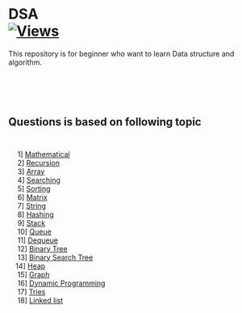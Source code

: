  # **DSA**  <br />   [![Views](https://hits.seeyoufarm.com/api/count/incr/badge.svg?url=https%3A%2F%2Fgithub.com%2Fprashantjagtap2909%2FDSA&count_bg=%2379C83D&title_bg=%23555555&icon=&icon_color=%23E7E7E7&title=Views&edge_flat=false)](https://hits.seeyoufarm.com)
 
 This repository is for beginner who want to learn Data structure and algorithm.<br />
 <br />
 <br /><br /><br />
   
 ## **Questions is based on following topic**<br /><br />
  &emsp;  1] [Mathematical](https://github.com/prashantjagtap2909/DSA/tree/main/Mathmatics) <br /> 
 &emsp;  2] [Recursion](https://github.com/prashantjagtap2909/DSA/tree/main/Recursion) <br /> 
&emsp;  3] [Array](https://github.com/prashantjagtap2909/DSA/tree/main/Array) <br /> 
  &emsp;  4] [Searching](https://github.com/prashantjagtap2909/DSA/tree/main/Searching) <br /> 
  &emsp;  5] [Sorting](https://github.com/prashantjagtap2909/DSA/tree/main/Sorting) <br /> 
  &emsp;  6] [Matrix](https://github.com/prashantjagtap2909/DSA/tree/main/Matrix) <br />
  &emsp;  7] [String](https://github.com/prashantjagtap2909/DSA/tree/main/String) <br />
  &emsp;  8] [Hashing](https://github.com/prashantjagtap2909/DSA/tree/main/Hashing) <br />
 &emsp;  9] [Stack](https://github.com/prashantjagtap2909/DSA/tree/main/Stack) <br />
 &emsp;  10] [Queue](https://github.com/prashantjagtap2909/DSA/tree/main/Queue) <br />
 &emsp;  11] [Dequeue](https://github.com/prashantjagtap2909/DSA/tree/main/Dequeue) <br />
&emsp;  12] [Binary Tree](https://github.com/prashantjagtap2909/DSA/tree/main/Binary-Tree) <br />
  &emsp; 13] [Binary Search Tree](https://github.com/prashantjagtap2909/DSA/tree/main/Binary-search-tree) <br />
   &emsp;14] [Heap](https://github.com/prashantjagtap2909/DSA/tree/main/Heap) <br />
 &emsp; 15] [Graph](https://github.com/prashantjagtap2909/DSA/tree/main/Graph) <br />
 &emsp; 16] [Dynamic Programming](https://github.com/prashantjagtap2909/DSA/tree/main/Dynamic-Programming) <br />
 &emsp; 17] [Tries](https://github.com/prashantjagtap2909/DSA/tree/main/Tries) <br />
 &emsp; 18] [Linked list](https://github.com/prashantjagtap2909/DSA/tree/main/Linked-list) <br />
    
